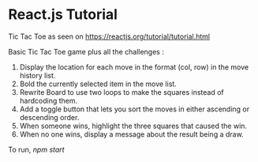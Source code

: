 # React.js Tutorial
Tic Tac Toe as seen on https://reactjs.org/tutorial/tutorial.html


Basic Tic Tac Toe game plus all the challenges :

1. Display the location for each move in the format (col, row) in the move history list.
2. Bold the currently selected item in the move list.
3. Rewrite Board to use two loops to make the squares instead of hardcoding them.
4. Add a toggle button that lets you sort the moves in either ascending or descending order.
5. When someone wins, highlight the three squares that caused the win.
6. When no one wins, display a message about the result being a draw.


To run, *npm start*
